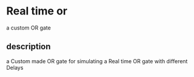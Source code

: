 # Real time or

a custom OR gate

## description

a Custom made OR gate for simulating a Real time OR gate with different Delays
